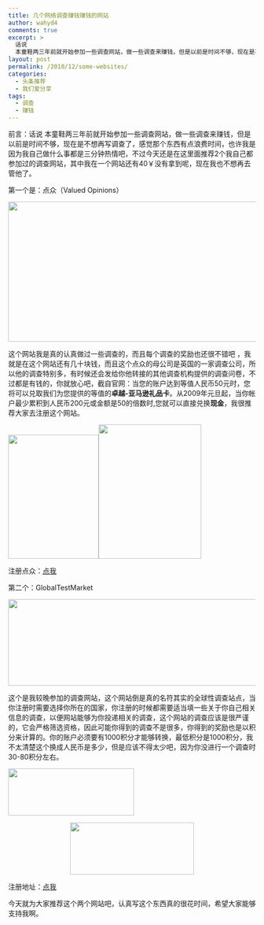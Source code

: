 ```yaml
---
title: 几个网络调查赚钱赚钱的网站
author: wahyd4
comments: true
excerpt: >
  话说
  本童鞋两三年前就开始参加一些调查网站，做一些调查来赚钱，但是以前是时间不够，现在是不想再写调查了，感觉那个东西有点浪费时间，也许我是因为我自己做什么事都是三分钟热情吧，
layout: post
permalink: /2010/12/some-websites/
categories:
  - 头条推荐
  - 我们爱分享
tags:
  - 调查
  - 赚钱
---
```

前言：话说 本童鞋两三年前就开始参加一些调查网站，做一些调查来赚钱，但是以前是时间不够，现在是不想再写调查了，感觉那个东西有点浪费时间，也许我是因为我自己做什么事都是三分钟热情吧，不过今天还是在这里面推荐2个我自己都参加过的调查网站，其中我在一个网站还有40￥没有拿到呢，现在我也不想再去管他了。

第一个是：点众（Valued Opinions）

<p style="text-align: center;">
  <a href="/images/2010/12/12-17-3.jpg"><img class="aligncenter size-full wp-image-1090" title="12-17-3" src="/images/2010/12/12-17-3.jpg" alt="" width="692" height="285" /></a>
</p>

这个网站我是真的认真做过一些调查的，而且每个调查的奖励也还很不错吧 ，我就是在这个网站还有几十块钱，而且这个点众的母公司是英国的一家调查公司，所以他的调查特别多，有时候还会发给你他转接的其他调查机构提供的调查问卷，不过都是有钱的，你就放心吧，截自官网：当您的账户达到等值人民币50元时，您将可以兑取我们为您提供的等值的**卓越-亚马逊礼品卡**。从2009年元旦起，当你帐户最少累积到人民币200元或金额是50的倍数时,您就可以直接兑换**现金**，我很推荐大家去注册这个网站。

[][1][<img class="size-full wp-image-1092 alignleft" title="12-17-2" src="/images/2010/12/12-17-2.jpg" alt="" width="184" height="252" />][2][<img class="aligncenter size-full wp-image-1093" title="12-17-1" src="/images/2010/12/12-17-11.jpg" alt="" width="209" height="273" />][3]

注册点众：<a href="http://www.valuedopinions.cn/index.php?id=43" target="_blank">点我 </a>

第二个：GlobalTestMarket

<p style="text-align: center;">
  <a href="/images/2010/12/12-17-4.jpg"><img class="aligncenter size-full wp-image-1094" title="12-17-4" src="/images/2010/12/12-17-4.jpg" alt="" width="626" height="176" /></a>
</p>

这个是我较晚参加的调查网站，这个网站倒是真的名符其实的全球性调查站点，当你注册时需要选择你所在的国家，你注册的时候都需要适当填一些关于你自己相关信息的调查，以便网站能够为你投递相关的调查，这个网站的调查应该是很严谨的，它会严格筛选资格，因此可能你得到的调查不是很多，你得到的奖励也是以积分来计算的。你的账户必须要有1000积分才能够转换，最低积分是1000积分，我不太清楚这个换成人民币是多少，但是应该不得太少吧，因为你没进行一个调查时30-80积分左右。

[<img class="alignleft size-full wp-image-1095" title="12-17-5" src="/images/2010/12/12-17-5.jpg" alt="" width="256" height="96" />][4]

<p style="text-align: center;">
  <a href="/images/2010/12/12-17-6.jpg"><img class="size-full wp-image-1096 aligncenter" title="12-17-6" src="/images/2010/12/12-17-6.jpg" alt="" width="252" height="106" /></a>
</p>

注册地址：<a href="http://www.globaltestmarket.com/index.php" target="_blank">点我</a>

今天就为大家推荐这个两个网站吧，认真写这个东西真的很花时间，希望大家能够支持我啊。

 [1]: /images/2010/12/12-17-1.jpg
 [2]: /images/2010/12/12-17-2.jpg
 [3]: /images/2010/12/12-17-11.jpg
 [4]: /images/2010/12/12-17-5.jpg
